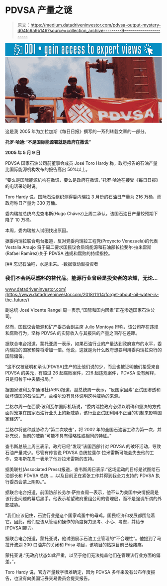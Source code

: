 # PDVSA 产量之谜

> 原文：<https://medium.datadriveninvestor.com/pdvsa-output-mystery-d04fc9a9b146?source=collection_archive---------9----------------------->

[![](img/2d01ee295b1eb86e02d0b95b61edc317.png)](http://www.track.datadriveninvestor.com/1B9E)![](img/e9ef6eaacf6cb1b1ff9bb8b610616587.png)

这是我 2005 年为加拉加斯《每日日报》撰写的一系列转载文章的一部分。

**托罗·哈迪:“不是国际能源署就是政府在撒谎”**

**2005 年 5 月 9 日**

PDVSA 国家石油公司前董事会成员 José Toro Hardy 称，政府报告的石油产量比国际能源机构发布的报告高出 50%以上。

“要么是国际能源机构在撒谎，要么是政府在撒谎，”托罗·哈迪在接受《每日日报》的电话采访时说。

Toro Hardy 说，国际石油组织测得委内瑞拉 3 月份的石油日产量为 216 万桶，而政府称日产量为 330 万桶。

委内瑞拉总统乌戈查韦斯(Hugo Chávez)上周二承认，该国石油日产量较预期下降了 10 万桶。

本周，委内瑞拉人试图找出原因。

据委内瑞拉联合电台报道，反对党委内瑞拉工程党(Proyecto Venezuela)的代表 Vestalia Araujo 将于周二要求国民议会质询能源和石油部长拉斐尔·拉米雷斯(Rafael Ramírez)关于 PDVSA 违规和腐败的持续指控。

[](https://www.datadriveninvestor.com/2018/11/14/forget-about-oil-water-is-the-future/) [## 忘记石油吧，水是未来。-数据驱动型投资者

### 我们不会耗尽燃料的替代品。能源行业曾经是投资者的荣耀，无论…

www.datadriveninvestor.com](https://www.datadriveninvestor.com/2018/11/14/forget-about-oil-water-is-the-future/) 

副总统 José Vicente Rangel 周一表示,“国际和国内因素”正在渗透国家石油公司。

然而，国民议会能源和矿产委员会副主席 Julio Montoya 辩称，该公司存在违规和腐败行为，坚称 PDVSA 的实际收入与其报告的产量之间存在差距。

据联合电台报道，蒙托亚周一表示，如果石油行业的产量达到政府宣布的水平，委内瑞拉的国家预算将增加一倍。他说，这就是为什么政府想要利用委内瑞拉央行的国际储备。

“这不仅被证明和承认[PDVSA]生产的比他们说的少，而且也被证明他们接受来自 PDVSA 的美元，有超过 26 起腐败案件，226 起违规案件，PDVSA 没有解释，只是归咎于中央情报局。”

据国家玻利瓦尔通讯社(ABN)报道，副总统周一表示，“反国家因素”正试图渗透和破坏该国的石油生产。兰格尔没有具体说明这种威胁的来源。

兰格尔周一在西蒙·玻利瓦尔国际机场说，“委内瑞拉政府必须以明确和坚决的方式面对笼罩在国家石油行业头上的新威胁，该行业正试图利用不正当的机制来影响国家经济”。

兰格尔将这种威胁称为“第二次攻击”，将 2002 年的全国石油罢工称为第一次，并补充说，当前的威胁“可能不具有侵略性或相同的特征。”

查韦斯总统上周三表示，政府已经“发现”该国西部针对 PDVSA 的破坏活动，导致石油产量减少。尽管有传言说 PDVSA 总统拉斐尔·拉米雷斯可能会失去他的工作，查韦斯在周一表示了他对拉米雷斯的支持。

据美联社(Associated Press)报道，查韦斯周日表示:“这场运动的目标是试图给石油部长和 PDVSA 总统……以及目前正在紧张工作并得到我全力支持的 PDVSA 执行委员会蒙上阴影。”。

据联合电台报道，前国防部长劳尔·萨拉查周一表示，他不认为美国中央情报局是该行业问题的幕后黑手。他表示希望政府重组公司的管理层，而不是强调所谓的外部威胁。

“我们应该记住，石油行业是这个国家鸡蛋中的母鸡，国民经济和发展都围绕着它。因此，他们应该从管理和操作的角度努力思考、小心、考虑，并给予[PDVSA]能力。

据联合电台报道，蒙托亚说，他试图展示石油工业管理的“不合理性”。他提到了马拉开波湖 200 口油井的关闭和 Prisa 项目，该项目的钻探目前已经瘫痪。

蒙托亚说:“无政府状态如此严重，以至于他们无法掩盖他们在管理该行业方面的偏差。”。

Toro Hardy 说，官方产量数字很难确定，因为 PDVSA 多年来没有公布年度报告，也没有向美国证券交易委员会提交报告。